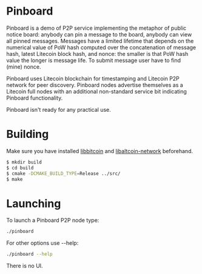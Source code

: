 # Pinboard

Pinboard is a demo of P2P service implementing the metaphor of public notice board: anybody can pin a message to the board, anybody can view all pinned messages. Messages have a limited lifetime that depends on the numerical value of PoW hash computed over the concatenation of message hash, latest Litecoin block hash, and nonce: the smaller is that PoW hash value the longer is message life. To submit message user have to find (mine) nonce.

Pinboard uses Litecoin blockchain for timestamping and Litecoin P2P network for peer discovery. Pinboard nodes advertise themselves as a Litecoin full nodes with an additional non-standard service bit indicating Pinboard functionality.

Pinboard isn't ready for any practical use.

# Building

Make sure you have installed [libbitcoin](https://github.com/libbitcoin/libbitcoin) and [libaltcoin-network](https://github.com/canitude/libaltcoin-network) beforehand. 

```sh
$ mkdir build
$ cd build
$ cmake -DCMAKE_BUILD_TYPE=Release ../src/
$ make
```

# Launching

To launch a Pinboard P2P node type:

```sh
./pinboard
```

For other options use --help:

```sh
./pinboard --help
```

There is no UI.
